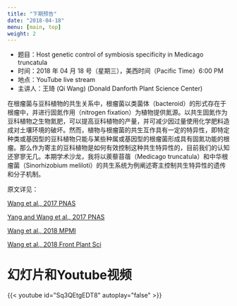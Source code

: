 ```yaml
---
title: "下期预告"
date: "2018-04-18"
menu: [main, top]
weight: 2
---
```


- 题目：Host genetic control of symbiosis specificity in Medicago truncatula
- 时间：2018 年 04 月 18 号（星期三），美西时间（Pacific Time）6:00 PM
- 地点：YouTube live stream
- 主讲人：王琦 (Qi Wang) (Donald Danforth Plant Science Center)

在根瘤菌与豆科植物的共生关系中，根瘤菌以类菌体（bacteroid）的形式存在于根瘤中，并进行固氮作用（nitrogen fixation）为植物提供氮源。以共生固氮作为豆科植物之生物氮肥，可以提高豆科植物的产量，并可减少因过量使用化学肥料造成对土壤环境的破坏。然而，植物与根瘤菌的共生互作具有一定的特异性，即特定种类或基因型的豆科植物只能与某些种属或基因型的根瘤菌形成具有固氮功能的根瘤。那么作为寄主的豆科植物是如何有效控制这种共生特异性的，目前我们的认知还寥寥无几。本期学术沙龙，我将以蒺藜苜蓿（Medicago truncatula）和中华根瘤菌（Sinorhizobium meliloti）的共生系统为例阐述寄主控制共生特异性的遗传和分子机制。

原文详见：

[Wang et al., 2017 PNAS](http://www.pnas.org/content/114/26/6854)

[Yang and Wang et al., 2017 PNAS](http://www.pnas.org/content/114/26/6848)

[Wang et al., 2018 MPMI](https://apsjournals.apsnet.org/doi/abs/10.1094/MPMI-08-17-0207-R)

[Wang et al., 2018 Front Plant Sci](https://www.frontiersin.org/articles/10.3389/fpls.2018.00313/full)

# 幻灯片和Youtube视频

{{< youtube id="Sq3QEtgEDT8" autoplay="false" >}}

